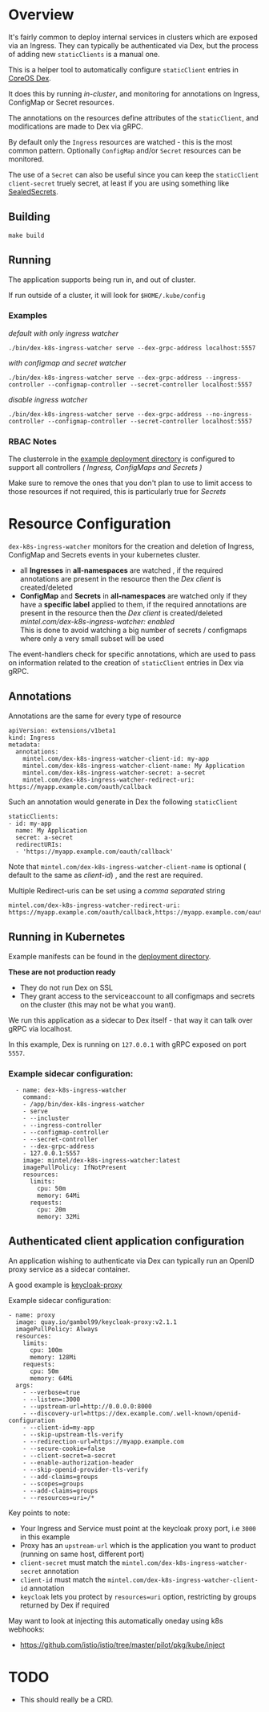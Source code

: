 # Overview

It's fairly common to deploy internal services in clusters which are exposed via an Ingress. They can typically be authenticated via Dex, but the process of adding new `staticClients` is a manual one.

This is a helper tool to automatically configure `staticClient` entries in [CoreOS Dex](https://github.com/dexidp/dex).

It does this by running *in-cluster*, and monitoring for annotations on Ingress, ConfigMap or Secret resources.

The annotations on the resources define attributes of the `staticClient`, and modifications are made to Dex via gRPC.

By default only the `Ingress` resources are watched - this is the most common pattern. Optionally `ConfigMap` and/or `Secret` resources can be monitored.

The use of a `Secret` can also be useful since you can keep the `staticClient` `client-secret` truely secret, at least if you are using something like [SealedSecrets](https://github.com/bitnami-labs/sealed-secrets).

## Building

```
make build
```

## Running

The application supports being run in, and out of cluster.

If run outside of a cluster, it will look for `$HOME/.kube/config`

### Examples

_default with only ingress watcher_
```
./bin/dex-k8s-ingress-watcher serve --dex-grpc-address localhost:5557                      
```

_with configmap and secret watcher_
```
./bin/dex-k8s-ingress-watcher serve --dex-grpc-address --ingress-controller --configmap-controller --secret-controller localhost:5557
```

_disable ingress watcher_
```
./bin/dex-k8s-ingress-watcher serve --dex-grpc-address --no-ingress-controller --configmap-controller --secret-controller localhost:5557
```

### RBAC Notes

The clusterrole in the [example deployment directory](https://github.com/mintel/dex-k8s-ingress-watcher/blob/master/hack/deployment/clusterrole.yaml) is configured to support all controllers _( Ingress, ConfigMaps and Secrets )_

Make sure to remove the ones that you don't plan to use to limit access to those resources if not required, this is particularly true for _Secrets_

# Resource Configuration

`dex-k8s-ingress-watcher` monitors for the creation and deletion of Ingress, ConfigMap and Secrets events
in your kubernetes cluster.

* all **Ingresses** in **all-namespaces** are watched , if the required annotations are present in the resource then the _Dex client_ is created/deleted
* **ConfigMap** and **Secrets** in **all-namespaces** are watched only if they have a **specific label** applied to them, if the required annotations are present in the resource then the _Dex client_ is created/deleted<br>
  _mintel.com/dex-k8s-ingress-watcher: enabled_<br>
	This is done to avoid watching a big number of secrets / configmaps where only a very small subset will be used

The event-handlers check for specific annotations, which are used to pass on information
related to the creation of `staticClient` entries in Dex via gRPC.

## Annotations

Annotations are the same for every type of resource

```
apiVersion: extensions/v1beta1
kind: Ingress
metadata:
  annotations:
    mintel.com/dex-k8s-ingress-watcher-client-id: my-app
    mintel.com/dex-k8s-ingress-watcher-client-name: My Application
    mintel.com/dex-k8s-ingress-watcher-secret: a-secret
    mintel.com/dex-k8s-ingress-watcher-redirect-uri: https://myapp.example.com/oauth/callback
```

Such an annotation would generate in Dex the following `staticClient`

```
staticClients:
- id: my-app
  name: My Application
  secret: a-secret
  redirectURIs:
  - 'https://myapp.example.com/oauth/callback'
```

Note that `mintel.com/dex-k8s-ingress-watcher-client-name` is optional ( default to the same as _client-id_) , and the rest are required.

Multiple Redirect-uris can be set using a _comma separated_ string
```
mintel.com/dex-k8s-ingress-watcher-redirect-uri: https://myapp.example.com/oauth/callback,https://myapp.example.com/oauth/callbackV2
```

## Running in Kubernetes

Example manifests can be found in the [deployment directory](https://github.com/mintel/dex-k8s-ingress-watcher/blob/master/hack/deployment/).

**These are not production ready**
* They do not run Dex on SSL
* They grant access to the serviceaccount to all configmaps and secrets on the cluster (this may not be what you want).

We run this application as a sidecar to Dex itself - that way it can talk over gRPC via localhost.

In this example, Dex is running on `127.0.0.1` with gRPC exposed on port `5557`.

### Example sidecar configuration:

```
  - name: dex-k8s-ingress-watcher
    command:
    - /app/bin/dex-k8s-ingress-watcher
    - serve
    - --incluster
    - --ingress-controller
    - --configmap-controller
    - --secret-controller
    - --dex-grpc-address
    - 127.0.0.1:5557
    image: mintel/dex-k8s-ingress-watcher:latest
    imagePullPolicy: IfNotPresent
    resources:
      limits:
        cpu: 50m
        memory: 64Mi
      requests:
        cpu: 20m
        memory: 32Mi
```

## Authenticated client application configuration

An application wishing to authenticate via Dex can typically run an OpenID proxy service as a
sidecar container.

A good example is [keycloak-proxy](https://github.com/gambol99/keycloak-proxy)

Example sidecar configuration:

```
- name: proxy
  image: quay.io/gambol99/keycloak-proxy:v2.1.1
  imagePullPolicy: Always
  resources:
    limits:
      cpu: 100m
      memory: 128Mi 
    requests:
      cpu: 50m
      memory: 64Mi
  args:
    - --verbose=true
    - --listen=:3000
    - --upstream-url=http://0.0.0.0:8000
    - --discovery-url=https://dex.example.com/.well-known/openid-configuration
    - --client-id=my-app
    - --skip-upstream-tls-verify
    - --redirection-url=https://myapp.example.com
    - --secure-cookie=false
    - --client-secret=a-secret
    - --enable-authorization-header
    - --skip-openid-provider-tls-verify
    - --add-claims=groups
    - --scopes=groups
    - --add-claims=groups
    - --resources=uri=/*
```

Key points to note:
- Your Ingress and Service must point at the keycloak proxy port, i.e `3000` in this example
- Proxy has an `upstream-url` which is the application you want to product (running on same host, different port)
- `client-secret` must match the `mintel.com/dex-k8s-ingress-watcher-secret` annotation
- `client-id` must match the `mintel.com/dex-k8s-ingress-watcher-client-id` annotation
- `keycloak` lets you protect by `resources=uri` option, restricting by groups returned by Dex if required

May want to look at injecting this automatically oneday using k8s webhooks:

- https://github.com/istio/istio/tree/master/pilot/pkg/kube/inject


# TODO

- This should really be a CRD.
